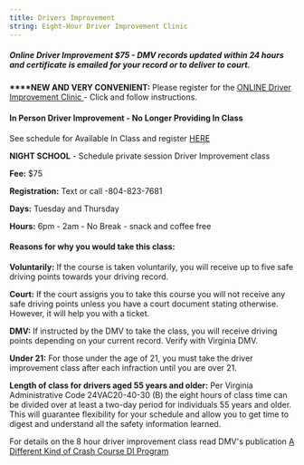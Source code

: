 ```yaml
---
title: Drivers Improvement
string: Eight-Hour Driver Improvement Clinic
---
```

##### Online Driver Improvement $75 - **DMV records updated within 24 hours and certificate is emailed for your record or to deliver to court.** 

**\*\*\*\*NEW AND VERY CONVENIENT:** Please register for the [ONLINE Driver Improvement Clinic ](https://www.va-drivercourses.com/clickIn.php?school=263)-  Click and follow instructions.

#### In Person Driver Improvement - No Longer Providing In Class

See schedule for Available In Class and register [HERE](https://booking.setmore.com/scheduleappointment/2c7d92a2-3463-4a40-8c6f-342980b8a0bf/class/cadc3aab06f7bdac6b235f9206c1eb64a9e8e59970)

**NIGHT SCHOOL** -  Schedule private session Driver Improvement class 

**Fee:** $75

**Registration:** Text or call -804-823-7681

**Days:** Tuesday and Thursday

**Hours:** 6pm - 2am - No Break - snack and coffee free

#### Reasons for why you would take this class:

**Voluntarily:** If the course is taken voluntarily, you will receive up to five safe driving points towards your driving record.

**Court:** If the court assigns you to take this course you will not receive any safe driving points unless you have a court document stating otherwise. However, it will help you with a ticket.

**DMV:** If instructed by the DMV to take the class, you will receive driving points depending on your current record. Verify with Virginia DMV.

**Under 21:** For those under the age of 21, you must take the driver improvement class after each infraction until you are over 21.



**Length of class for drivers aged 55 years and older:** Per Virginia Administrative Code 24VAC20-40-30 (B) the eight hours of class time can be divided over at least a two-day period for individuals 55 years and older. This will guarantee flexibility for your schedule and allow you to get time to digest and understand all the safety information learned.

For details on the 8 hour driver improvement class read DMV's publication [A Different Kind of Crash Course DI Program](http://www.dmv.state.va.us/webdoc/pdf/dmv114.pdf)